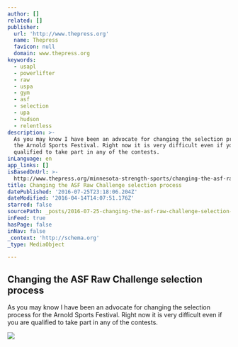 ```yaml
---
author: []
related: []
publisher:
  url: 'http://www.thepress.org'
  name: Thepress
  favicon: null
  domain: www.thepress.org
keywords:
  - usapl
  - powerlifter
  - raw
  - uspa
  - gym
  - asf
  - selection
  - upa
  - hudson
  - relentless
description: >-
  As you may know I have been an advocate for changing the selection process for
  the Arnold Sports Festival. Right now it is very difficult even if you are
  qualified to take part in any of the contests.
inLanguage: en
app_links: []
isBasedOnUrl: >-
  http://www.thepress.org/minnesota-strength-sports/changing-the-asf-raw-challenge-selection-process
title: Changing the ASF Raw Challenge selection process
datePublished: '2016-07-25T23:18:06.204Z'
dateModified: '2016-04-14T14:07:51.176Z'
starred: false
sourcePath: _posts/2016-07-25-changing-the-asf-raw-challenge-selection-process.md
inFeed: true
hasPage: false
inNav: false
_context: 'http://schema.org'
_type: MediaObject

---
```

<article style=""><h1>Changing the ASF Raw Challenge selection process</h1><p>As you may know I have been an advocate for changing the selection process for the Arnold Sports Festival. Right now it is very difficult even if you are qualified to take part in any of the contests.</p><img src="http://www.thepress.org/grapics14/webstedFinal.gif" /></article>